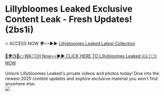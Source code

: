 # Lillybloomes Leaked Exclusive Content Leak - Fresh Updates! (2bs1i)

🔥 ACCESS NOW 🌍==►► <a href="https://tinyurl.com/kvy9nzfs" rel="nofollow">Lillybloomes Leaked Latest Collection</a>
<br><br>
[🔴🌍📺📱👉WA𝚃CH Now==►► CLICK HERE TO Lillybloomes Leaked 𝚆𝙰𝚃𝙲𝙷 NOW](https://tinyurl.com/kvy9nzfs)
<br><br>
Unlock Lillybloomes Leaked's private videos and photos today! Dive into the newest 2025 content updates and explore exclusive material you won’t find anywhere else.
<br>
<a href="https://tinyurl.com/kvy9nzfs" rel="nofollow" data-target="animated-image.originalLink"><img src="https://camo.githubusercontent.com/8a4f000d20f83aca3bf7ec5f350d767afa0574a8a352519fd8cfa583a6f93a33/68747470733a2f2f692e696d6775722e636f6d2f644a486b345a712e676966" data-canonical-src="https://i.imgur.com/dJHk4Zq.gif" style="max-width: 100%; display: inline-block;" data-target="animated-image.originalImage"></a>
<br>

